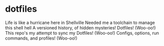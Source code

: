 # dotfiles

Life is like a hurricane here in Shellville
Needed me a toolchain to manage this shell hell
A versioned history, of hidden mysteries!
Dotfiles! (Woo-oo!)
This repo's my attempt to sync my
Dotfiles! (Woo-oo!)
Configs, options, run commands, and
profiles! (Woo-oo!)
